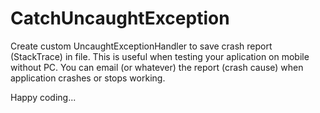 # CatchUncaughtException

Create custom UncaughtExceptionHandler to save crash report (StackTrace) in file. 
This is useful when testing your aplication on mobile without PC. 
You can email (or whatever) the report (crash cause) when application crashes or stops working.

Happy coding...
